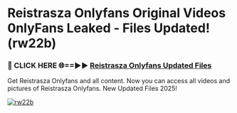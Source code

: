 # Reistrasza Onlyfans Original Videos 0nlyFans Leaked - Files Updated! (rw22b)

<h3>🔴 CLICK HERE 🌐==►► <a href="https://tinyurl.com/ehrbuxhb" rel="nofollow">Reistrasza Onlyfans Updated Files</a></h3>

Get Reistrasza Onlyfans and all content. Now you can access all videos and pictures of Reistrasza Onlyfans. New Updated Files 2025!

[![rw22b](https://i.imgur.com/lVYEuWS.gif)](https://tinyurl.com/ehrbuxhb)
